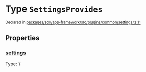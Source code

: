 # Type `SettingsProvides`
<sub>Declared in [packages/sdk/app-framework/src/plugins/common/settings.ts:11](https://github.com/dxos/dxos/blob/bdc1200dc/packages/sdk/app-framework/src/plugins/common/settings.ts#L11)</sub>




## Properties
### [settings](https://github.com/dxos/dxos/blob/bdc1200dc/packages/sdk/app-framework/src/plugins/common/settings.ts#L12)
Type: <code>T</code>





